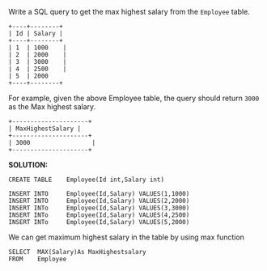 Write a SQL query to get the max highest salary from the `Employee` table.

```
+----+--------+
| Id | Salary |
+----+--------+
| 1  | 1000    |
| 2  | 2000    |
| 3  | 3000    |
| 4  | 2500    |
| 5  | 2000
+----+--------+

```

For example, given the above Employee table, the query should return `3000` as the Max highest salary. 

```
+---------------------+
| MaxHighestSalary |
+---------------------+
| 3000                 |
+---------------------+

```

**SOLUTION:**

```
CREATE TABLE 	Employee(Id int,Salary int)
```

```
INSERT INTO		Employee(Id,Salary) VALUES(1,1000)
INSERT INTO		Employee(Id,Salary) VALUES(2,2000)
INSERT INTo		Employee(Id,Salary) VALUES(3,3000)
INSERT INTo		Employee(Id,Salary) VALUES(4,2500)
INSERT INTo		Employee(Id,Salary) VALUES(5,2000)
```

We can get maximum highest salary in the table by using max function

```
SELECT	MAX(Salary)As MaxHighestsalary
FROM	Employee
```

